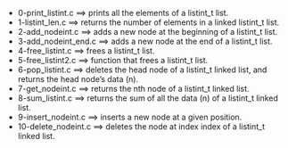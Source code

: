 - 0-print_listint.c ==>	prints all the elements of a listint_t list.
- 1-listint_len.c ==>	returns the number of elements in a linked listint_t list.
- 2-add_nodeint.c ==>	adds a new node at the beginning of a listint_t list.
- 3-add_nodeint_end.c ==>	adds a new node at the end of a listint_t list.
- 4-free_listint.c ==>	 frees a listint_t list.
- 5-free_listint2.c ==>	 function that frees a listint_t list.
- 6-pop_listint.c ==>	deletes the head node of a listint_t linked list, and returns the head node’s data (n).
- 7-get_nodeint.c ==>	 returns the nth node of a listint_t linked list.
- 8-sum_listint.c ==>	 returns the sum of all the data (n) of a listint_t linked list.
- 9-insert_nodeint.c ==>	  inserts a new node at a given position.
- 10-delete_nodeint.c ==>	deletes the node at index index of a listint_t linked list.
